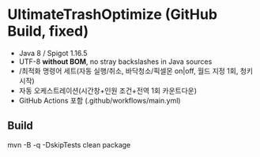 # UltimateTrashOptimize (GitHub Build, fixed)
- Java 8 / Spigot 1.16.5
- UTF-8 **without BOM**, no stray backslashes in Java sources
- /최적화 명령어 세트(자동 실행/취소, 바닥청소/픽셀몬 on|off, 월드 지정 1회, 청키 시작)
- 자동 오케스트레이션(시간창+인원 조건+전역 1회 카운트다운)
- GitHub Actions 포함 (.github/workflows/main.yml)

## Build
mvn -B -q -DskipTests clean package